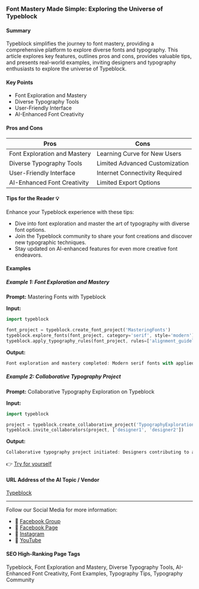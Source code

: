 ### Font Mastery Made Simple: Exploring the Universe of Typeblock

#### Summary
Typeblock simplifies the journey to font mastery, providing a comprehensive platform to explore diverse fonts and typography. This article explores key features, outlines pros and cons, provides valuable tips, and presents real-world examples, inviting designers and typography enthusiasts to explore the universe of Typeblock.

#### Key Points
- Font Exploration and Mastery
- Diverse Typography Tools
- User-Friendly Interface
- AI-Enhanced Font Creativity

#### Pros and Cons

| Pros                              | Cons                              |
|-----------------------------------|-----------------------------------|
| Font Exploration and Mastery      | Learning Curve for New Users      |
| Diverse Typography Tools          | Limited Advanced Customization    |
| User-Friendly Interface           | Internet Connectivity Required   |
| AI-Enhanced Font Creativity       | Limited Export Options            |

#### Tips for the Reader 💡
Enhance your Typeblock experience with these tips:
- Dive into font exploration and master the art of typography with diverse font options.
- Join the Typeblock community to share your font creations and discover new typographic techniques.
- Stay updated on AI-enhanced features for even more creative font endeavors.

#### Examples

##### Example 1: Font Exploration and Mastery
**Prompt:** Mastering Fonts with Typeblock

**Input:**
```dart
import typeblock

font_project = typeblock.create_font_project('MasteringFonts')
typeblock.explore_fonts(font_project, category='serif', style='modern')
typeblock.apply_typography_rules(font_project, rules=['alignment_guidelines', 'contrast_adjustments'])
```

**Output:**
```dart
Font exploration and mastery completed: Modern serif fonts with applied alignment guidelines and contrast adjustments.
```

##### Example 2: Collaborative Typography Project
**Prompt:** Collaborative Typography Exploration on Typeblock

**Input:**
```dart
import typeblock

project = typeblock.create_collaborative_project('TypographyExplorationCollaboration')
typeblock.invite_collaborators(project, ['designer1', 'designer2'])
```

**Output:**
```dart
Collaborative typography project initiated: Designers contributing to a shared canvas of typographic exploration.
```

👉 [Try for yourself](https://www.typeblock.co/)

#### URL Address of the AI Topic / Vendor
[Typeblock](https://www.typeblock.co/)

---

Follow our Social Media for more information:

- 📘 [Facebook Group](https://www.facebook.com/groups/trionxai)
- 📄 [Facebook Page](https://www.facebook.com/ai.trionxai)
- 📸 [Instagram](https://www.instagram.com/trionxai/)
- 🎥 [YouTube](https://www.youtube.com/@robotdocs/)

#### SEO High-Ranking Page Tags
Typeblock, Font Exploration and Mastery, Diverse Typography Tools, AI-Enhanced Font Creativity, Font Examples, Typography Tips, Typography Community